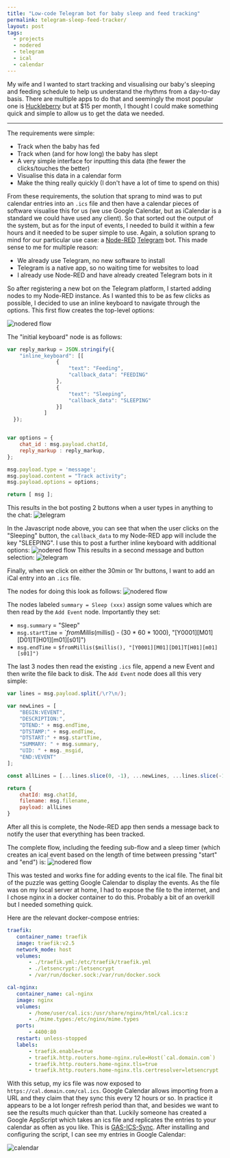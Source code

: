 ```yaml
---
title: "Low-code Telegram bot for baby sleep and feed tracking"
permalink: telegram-sleep-feed-tracker/
layout: post
tags:
  - projects
  - nodered
  - telegram
  - ical
  - calendar
---
```


My wife and I wanted to start tracking and visualising our baby's sleeping and feeding schedule to help us understand the rhythms from a day-to-day basis. There are multiple apps to do that and seemingly the most popular one is [Huckleberry](https://play.google.com/store/apps/details?id=com.huckleberry_labs.app&hl=en_GB&gl=US) but at $15 per month, I thought I could make something quick and simple to allow us to get the data we needed. 

---

The requirements were simple:
* Track when the baby has fed
* Track when (and for how long) the baby has slept
* A very simple interface for inputting this data (the fewer the clicks/touches the better)
* Visualise this data in a calendar form
* Make the thing really quickly (I don't have a lot of time to spend on this)

From these requirements, the solution that sprang to mind was to put calendar entries into an `.ics` file and then have a calendar pieces of software visualise this for us (we use Google Calendar, but as iCalendar is a standard we could have used any client). So that sorted out the output of the system, but as for the input of events, I needed to build it within a few hours and it needed to be super simple to use. Again, a solution sprang to mind for our particular use case: a [Node-RED](https://nodered.org/) [Telegram](https://telegram.org/) bot. This made sense to me for multiple reason:
* We already use Telegram, no new software to install
* Telegram is a native app, so no waiting time for websites to load
* I already use Node-RED and have already created Telegram bots in it

So after registering a new bot on the Telegram platform, I started adding nodes to my Node-RED instance. As I wanted this to be as few clicks as possible, I decided to use an inline keyboard to navigate through the options. This first flow creates the top-level options:

![nodered flow](/content/posts/assets/hometracker/nodered.png)

The "initial keyboard" node is as follows:
```javascript
var reply_markup = JSON.stringify({
    "inline_keyboard": [[
                {
                    "text": "Feeding",
                    "callback_data": "FEEDING"
                }, 
                {
                    "text": "Sleeping",
                    "callback_data": "SLEEPING"
                }]
            ]
  });


var options = {
    chat_id : msg.payload.chatId,
    reply_markup : reply_markup,
};

msg.payload.type = 'message';
msg.payload.content = "Track activity";
msg.payload.options = options;

return [ msg ];
```

This results in the bot posting 2 buttons when a user types in anything to the chat:
![telegram](/content/posts/assets/hometracker/telegram.png)

In the Javascript node above, you can see that when the user clicks on the "Sleeping" button, the `callback_data` to my Node-RED app will include the key "SLEEPING". I use this to post a further inline keyboard with additional options:
![nodered flow](/content/posts/assets/hometracker/nodered2.png)
This results in a second message and button selection:
![telegram](/content/posts/assets/hometracker/telegram2.png)

Finally, when we click on either the 30min or 1hr buttons, I want to add an iCal entry into an `.ics` file. 

The nodes for doing this look as follows:
![nodered flow](/content/posts/assets/hometracker/nodered3.png)

The nodes labeled `summary = Sleep (xxx)` assign some values which are then read by the `Add Event` node. Importantly they set:
* `msg.summary` = "Sleep"
* `msg.startTime` = `$fromMillis($millis() - (30 * 60 * 1000), "[Y0001][M01][D01]T[H01][m01][s01]")
* `msg.endTime` = `$fromMillis($millis(), "[Y0001][M01][D01]T[H01][m01][s01]")`

The last 3 nodes then read the existing `.ics` file, append a new Event and then write the file back to disk. The `Add Event` node does all this very simple:
```javascript
var lines = msg.payload.split(/\r?\n/);

var newLines = [
    "BEGIN:VEVENT",
    "DESCRIPTION:",
    "DTEND:" + msg.endTime,
    "DTSTAMP:" + msg.endTime,
    "DTSTART:" + msg.startTime,
    "SUMMARY: " + msg.summary,
    "UID: " + msg._msgid,
    "END:VEVENT"
];

const allLines = [...lines.slice(0, -1), ...newLines, ...lines.slice(-1)].join(`\r\n`);

return {
    chatId: msg.chatId,
    filename: msg.filename,
    payload: allLines
}
```

 After all this is complete, the Node-RED app then sends a message back to notify the user that everything has been tracked.

 The complete flow, including the feeding sub-flow and a sleep timer (which creates an ical event based on the length of time between pressing "start" and "end") is:
 ![nodered flow](/content/posts/assets/hometracker/nodered4.png)

 This was tested and works fine for adding events to the ical file. The final bit of the puzzle was getting Google Calendar to display the events. As the file was on my local server at home, I had to expose the file to the internet, and I chose nginx in a docker container to do this. Probably a bit of an overkill but I needed something quick.

 Here are the relevant docker-compose entries:
 ```yaml
traefik:
	container_name: traefik
	image: traefik:v2.5
	network_mode: host
	volumes:
		- ./traefik.yml:/etc/traefik/traefik.yml
		- ./letsencrypt:/letsencrypt
		- /var/run/docker.sock:/var/run/docker.sock

cal-nginx:
	container_name: cal-nginx
	image: nginx
	volumes:
		- /home/user/cal.ics:/usr/share/nginx/html/cal.ics:z
		- ./mime.types:/etc/nginx/mime.types
	ports:
		- 4400:80
	restart: unless-stopped
	labels:
		- traefik.enable=true
		- traefik.http.routers.home-nginx.rule=Host(`cal.domain.com`)
		- traefik.http.routers.home-nginx.tls=true
		- traefik.http.routers.home-nginx.tls.certresolver=letsencrypt
```

With this setup, my ics file was now exposed to `https://cal.domain.com/cal.ics`. Google Calendar allows importing from a URL and they claim that they sync this every 12 hours or so. In practice it appears to be a lot longer refresh period than that, and besides we want to see the results much quicker than that. Luckily someone has created a Google AppScript which takes an ics file and replicates the entries to your calendar as often as you like. This is [GAS-ICS-Sync](https://github.com/derekantrican/GAS-ICS-Sync). After installing and configuring the script, I can see my entries in Google Calendar:

![calendar](/content/posts/assets/hometracker/calendar.jpg)
